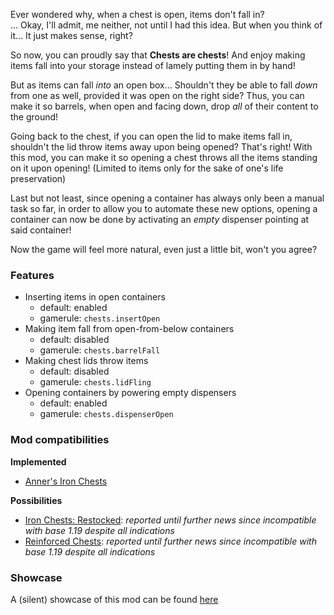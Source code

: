 Ever wondered why, when a chest is open, items don't fall in?<br>
... Okay, I'll admit, me neither, not until I had this idea. But when you think of it...
It just makes sense, right?

So now, you can proudly say that **Chests are chests**! And enjoy making items fall into your storage
instead of lamely putting them in by hand!

But as items can fall *into* an open box... Shouldn't they be able to fall *down* from one as well,
provided it was open on the right side?
Thus, you can make it so barrels, when open and facing down, drop *all* of their content to the ground!

Going back to the chest, if you can open the lid to make items fall in, shouldn't the lid throw items away
upon being opened?
That's right! With this mod, you can make it so opening a chest throws all the items standing on it upon opening!
(Limited to items only for the sake of one's life preservation)

Last but not least, since opening a container has always only been a manual task so far,
in order to allow you to automate these new options, opening a container can now be done
by activating an *empty* dispenser pointing at said container!

Now the game will feel more natural, even just a little bit, won't you agree?

### Features

* Inserting items in open containers
  * default: enabled
  * gamerule: `chests.insertOpen`
* Making item fall from open-from-below containers
  * default: disabled
  * gamerule: `chests.barrelFall`
* Making chest lids throw items
  * default: disabled
  * gamerule: `chests.lidFling`
* Opening containers by powering empty dispensers
  * default: enabled
  * gamerule: `chests.dispenserOpen`

### Mod compatibilities

**Implemented**
* [Anner's Iron Chests](https://modrinth.com/mod/cyberanner-ironchest)

**Possibilities**
* [Iron Chests: Restocked](https://modrinth.com/mod/ironchests): _reported until further news since incompatible with base 1.19 despite all indications_
* [Reinforced Chests](https://modrinth.com/mod/reinforced-chests): _reported until further news since incompatible with base 1.19 despite all indications_

### Showcase

A (silent) showcase of this mod can be found [here](https://youtu.be/YYWvP2HPn34)